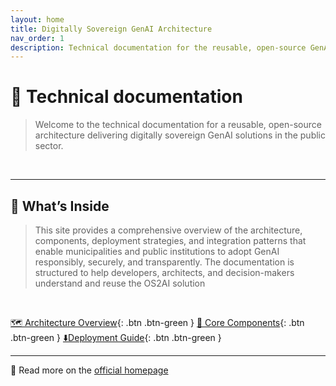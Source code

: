 ```yaml
---
layout: home
title: Digitally Sovereign GenAI Architecture
nav_order: 1
description: Technical documentation for the reusable, open-source GenAI solution developed under OS2.
---
```


# 📄 Technical documentation

> Welcome to the technical documentation for a reusable, open-source architecture delivering digitally sovereign GenAI solutions in the public sector.
<br>

---

## 📑 What’s Inside
>This site provides a comprehensive overview of the architecture, components, deployment strategies, and integration patterns that enable municipalities and public institutions to adopt GenAI responsibly, securely, and transparently. The documentation is structured to help developers, architects, and decision-makers understand and reuse the OS2AI solution

<br>

[🗺️ Architecture Overview](TBD){: .btn .btn-green }
[🧩 Core Components](TBD){: .btn .btn-green }
[ ⬇️Deployment Guide](TBD){: .btn .btn-green }

---

🔗 Read more on the [official homepage](https://www.os2.eu/os2ai)
